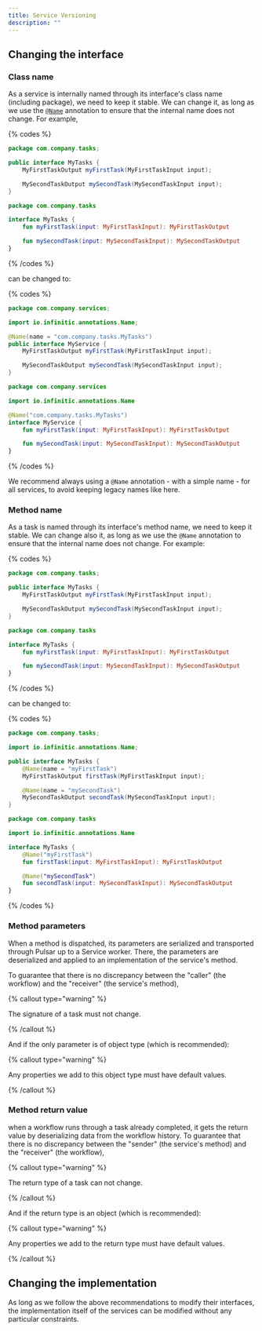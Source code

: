 ```yaml
---
title: Service Versioning
description: ""
---
```


## Changing the interface

### Class name

As a service is internally named through its interface's class name (including package), we need to keep it stable.
We can change it, as long as we use the [`@Name`](/docs/services/syntax#name-annotation) annotation to ensure that the internal name does not change.
For example,

{% codes %}

```java
package com.company.tasks;

public interface MyTasks {
    MyFirstTaskOutput myFirstTask(MyFirstTaskInput input);

    MySecondTaskOutput mySecondTask(MySecondTaskInput input);
}
```

```kotlin
package com.company.tasks

interface MyTasks {
    fun myFirstTask(input: MyFirstTaskInput): MyFirstTaskOutput

    fun mySecondTask(input: MySecondTaskInput): MySecondTaskOutput
}
```

{% /codes %}

can be changed to:

{% codes %}

```java
package com.company.services;

import io.infinitic.annotations.Name;

@Name(name = "com.company.tasks.MyTasks")
public interface MyService {
    MyFirstTaskOutput myFirstTask(MyFirstTaskInput input);

    MySecondTaskOutput mySecondTask(MySecondTaskInput input);
}
```

```kotlin
package com.company.services

import io.infinitic.annotations.Name

@Name("com.company.tasks.MyTasks")
interface MyService {
    fun myFirstTask(input: MyFirstTaskInput): MyFirstTaskOutput

    fun mySecondTask(input: MySecondTaskInput): MySecondTaskOutput
}
```

{% /codes %}

We recommend always using a `@Name` annotation - with a simple name - for all services,
to avoid keeping legacy names like here.

### Method name

As a task is named through its interface's method name, we need to keep it stable.
We can change also it, as long as we use the `@Name` annotation to ensure that the internal name does not change.
For example:

{% codes %}

```java
package com.company.tasks;

public interface MyTasks {
    MyFirstTaskOutput myFirstTask(MyFirstTaskInput input);

    MySecondTaskOutput mySecondTask(MySecondTaskInput input);
}
```

```kotlin
package com.company.tasks

interface MyTasks {
    fun myFirstTask(input: MyFirstTaskInput): MyFirstTaskOutput

    fun mySecondTask(input: MySecondTaskInput): MySecondTaskOutput
}
```

{% /codes %}

can be changed to:

{% codes %}

```java
package com.company.tasks;

import io.infinitic.annotations.Name;

public interface MyTasks {
    @Name(name = "myFirstTask")
    MyFirstTaskOutput firstTask(MyFirstTaskInput input);

    @Name(name = "mySecondTask")
    MySecondTaskOutput secondTask(MySecondTaskInput input);
}
```

```kotlin
package com.company.tasks

import io.infinitic.annotations.Name

interface MyTasks {
    @Name("myFirstTask")
    fun firstTask(input: MyFirstTaskInput): MyFirstTaskOutput

    @Name("mySecondTask")
    fun secondTask(input: MySecondTaskInput): MySecondTaskOutput
}
```

{% /codes %}

### Method parameters

When a method is dispatched, its parameters are serialized and transported through Pulsar up to a Service worker.
There, the parameters are deserialized and applied to an implementation of the service's method.

To guarantee that there is no discrepancy between the "caller" (the workflow) and the "receiver" (the service's method),

{% callout type="warning"  %}

The signature of a task must not change.

{% /callout  %}

And if the only parameter is of object type (which is recommended):

{% callout type="warning"  %}

Any properties we add to this object type must have default values.

{% /callout  %}

### Method return value

when a workflow runs through a task already completed, it gets the return value by deserializing data from the workflow history.
To guarantee that there is no discrepancy between the "sender" (the service's method) and the "receiver" (the workflow),

{% callout type="warning"  %}

The return type of a task can not change.

{% /callout  %}

And if the return type is an object (which is recommended):

{% callout type="warning"  %}

Any properties we add to the return type must have default values.

{% /callout  %}

## Changing the implementation

As long as we follow the above recommendations to modify their interfaces,
the implementation itself of the services can be modified without any particular constraints.
